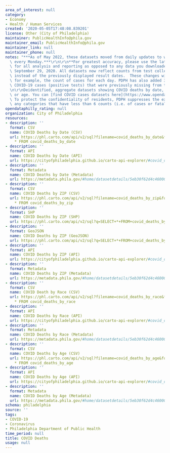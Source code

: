 ```yaml
---
area_of_interest: null
category:
- Economy
- Health / Human Services
created: '2020-05-05T17:48:08.839201'
license: Other (City of Philadelphia)
maintainer: PublicHealthInfo@phila.gov
maintainer_email: PublicHealthInfo@phila.gov
maintainer_link: null
maintainer_phone: null
notes: "***As of May 2022, these datasets moved from daily updates to weekly updates\
  \ every Monday.***\r\n\r\n**For greatest accuracy, please use the latest dataset\
  \ for all analysis and reporting as opposed to any data you downloaded prior to\
  \ September 29, 2020. All datasets now reflect counts from test collection dates\
  \ instead of the previously displayed result dates.  These changes will adjust,\
  \ for example, the count of cases for each day. PDPH has also added 376 confirmed\
  \ COVID-19 cases (positive tests) that were previously missing from the data.**\r\
  \n\r\nDeidentified, aggregate datasets showing COVID deaths by date, zip, race,\
  \ or age. You can [find COVID cases datasets here](https://www.opendataphilly.org/datasets/covid-cases).\
  \ To protect the confidentiality of residents, PDPH suppresses the exact data for\
  \ any categories that have less than 6 counts (i.e. of cases or fatalities)."
opendataphilly_rating: null
organization: City of Philadelphia
resources:
- description: ''
  format: CSV
  name: COVID Deaths by Date (CSV)
  url: https://phl.carto.com/api/v2/sql?filename=covid_deaths_by_date&format=csv&skipfields=cartodb_id,the_geom,the_geom_webmercator&q=SELECT
    * FROM covid_deaths_by_date
- description: ''
  format: API
  name: COVID Deaths by Date (API)
  url: https://cityofphiladelphia.github.io/carto-api-explorer/#covid_deaths_by_date
- description: ''
  format: Metadata
  name: COVID Deaths by Date (Metadata)
  url: https://metadata.phila.gov/#home/datasetdetails/5eb30f62d4c4600016078aad/representationdetails/5eb30f63d4c4600016078ab3/
- description: ''
  format: CSV
  name: COVID Deaths by ZIP (CSV)
  url: https://phl.carto.com/api/v2/sql?filename=covid_deaths_by_zip&format=csv&skipfields=cartodb_id,the_geom,the_geom_webmercator&q=SELECT
    * FROM covid_deaths_by_zip
- description: ''
  format: SHP
  name: COVID Deaths by ZIP (SHP)
  url: https://phl.carto.com/api/v2/sql?q=SELECT+*+FROM+covid_deaths_by_zip&filename=covid_deaths_by_zip&format=shp&skipfields=cartodb_id
- description: ''
  format: GeoJSON
  name: COVID Deaths by ZIP (GeoJSON)
  url: https://phl.carto.com/api/v2/sql?q=SELECT+*+FROM+covid_deaths_by_zip&filename=covid_deaths_by_zip&format=geojson&skipfields=cartodb_id
- description: ''
  format: API
  name: COVID Deaths by ZIP (API)
  url: https://cityofphiladelphia.github.io/carto-api-explorer/#covid_deaths_by_zip
- description: ''
  format: Metadata
  name: COVID Deaths by ZIP (Metadata)
  url: https://metadata.phila.gov/#home/datasetdetails/5eb30f62d4c4600016078aad/representationdetails/5ed10dae6ab1ff00174a54c9/
- description: ''
  format: CSV
  name: COVID Death by Race (CSV)
  url: https://phl.carto.com/api/v2/sql?filename=covid_deaths_by_race&format=csv&skipfields=cartodb_id,the_geom,the_geom_webmercator&q=SELECT
    * FROM covid_deaths_by_race
- description: ''
  format: API
  name: COVID Deaths by Race (API)
  url: https://cityofphiladelphia.github.io/carto-api-explorer/#covid_deaths_by_race
- description: ''
  format: Metadata
  name: COVID Deaths by Race (Metadata)
  url: https://metadata.phila.gov/#home/datasetdetails/5eb30f62d4c4600016078aad/representationdetails/5efb45f7862e1c001a29864a/
- description: ''
  format: CSV
  name: COVID Deaths by Age (CSV)
  url: https://phl.carto.com/api/v2/sql?filename=covid_deaths_by_age&format=csv&skipfields=cartodb_id,the_geom,the_geom_webmercator&q=SELECT
    * FROM covid_deaths_by_age
- description: ''
  format: API
  name: COVID Deaths by Age (API)
  url: https://cityofphiladelphia.github.io/carto-api-explorer/#covid_deaths_by_age
- description: ''
  format: Metadata
  name: COVID Deaths by Age (Metadata)
  url: https://metadata.phila.gov/#home/datasetdetails/5eb30f62d4c4600016078aad/representationdetails/5ed10dcbfcaa5a001553c1d4?ref=ref%3Dview_280_search%253Dcovid%252520deaths%2526view_280_page%253D1
schema: philadelphia
source: ''
tags:
- COVID-19
- Coronavirus
- Philadelphia Department of Public Health
time_period: null
title: COVID Deaths
usage: null
---
```

